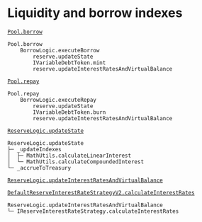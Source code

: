 # Liquidity and borrow indexes

[`Pool.borrow`](https://github.com/aave-dao/aave-v3-origin/blob/5431379f8beb4d7128c84a81ced3917d856efa84/src/contracts/protocol/pool/Pool.sol#L223-L249)

```shell
Pool.borrow
    BorrowLogic.executeBorrow
        reserve.updateState
        IVariableDebtToken.mint
        reserve.updateInterestRatesAndVirtualBalance

```

[`Pool.repay`](https://github.com/aave-dao/aave-v3-origin/blob/5431379f8beb4d7128c84a81ced3917d856efa84/src/contracts/protocol/pool/Pool.sol#L252-L271)

```shell
Pool.repay
    BorrowLogic.executeRepay
        reserve.updateState
        IVariableDebtToken.burn
        reserve.updateInterestRatesAndVirtualBalance

```

[`ReserveLogic.updateState`](https://github.com/aave-dao/aave-v3-origin/blob/5431379f8beb4d7128c84a81ced3917d856efa84/src/contracts/protocol/libraries/logic/ReserveLogic.sol#L92-L108)

```shell
ReserveLogic.updateState
├─ _updateIndexes
│  ├─ MathUtils.calculateLinearInterest
│  └─ MathUtils.calculateCompoundedInterest
└─ _accrueToTreasury
```

[`ReserveLogic.updateInterestRatesAndVirtualBalance`](https://github.com/aave-dao/aave-v3-origin/blob/5431379f8beb4d7128c84a81ced3917d856efa84/src/contracts/protocol/libraries/logic/ReserveLogic.sol#L162-L199)

[`DefaultReserveInterestRateStrategyV2.calculateInterestRates`](https://github.com/aave-dao/aave-v3-origin/blob/5431379f8beb4d7128c84a81ced3917d856efa84/src/contracts/misc/DefaultReserveInterestRateStrategyV2.sol#L125-L177)

```shell
ReserveLogic.updateInterestRatesAndVirtualBalance
└─ IReserveInterestRateStrategy.calculateInterestRates
```
